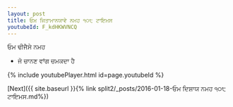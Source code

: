 ```yaml
---
layout: post
title: ਓਮ ਜਿਤਾਮਾਨਯਾਵੇ ਨਮਹ ੧੦੮ ਟਾਇਮਸ
youtubeId: F_kdHKWVNCQ
---
```

 
 
 ਓਮ ਢੀਜੈਸੇ ਨਮਹ  
 
 -  ਜੋ ਚਾਨਣ ਵਾਂਗ ਚਮਕਦਾ ਹੈ 
 
  
 
  
 
 
 
 
 
 


{% include youtubePlayer.html id=page.youtubeId %}
 
[Next]({{ site.baseurl }}{% link  split2/_posts/2016-01-18-ਓਮ ਦਿਸ਼ਾਯ ਨਮਹ ੧੦੮ ਟਾਇਮਸ.md%})
 
